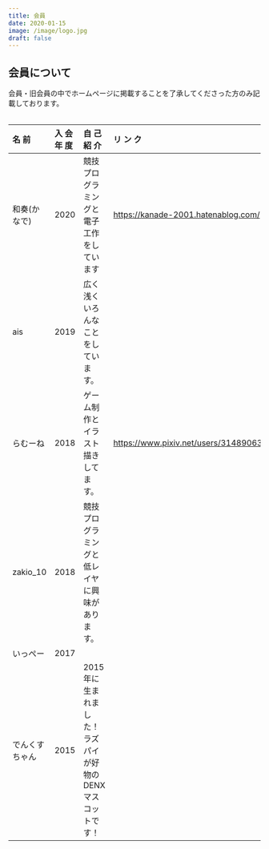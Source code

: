 ```yaml
---
title: 会員
date: 2020-01-15
image: /image/logo.jpg
draft: false
---
```


## 会員について
会員・旧会員の中でホームページに掲載することを了承してくださった方のみ記載しております。  
<br>

|名 前|入 会 年 度  | 自 己 紹 介| リ ン ク|
|:---|:---|:---|:---|
|和奏(かなで)|2020|競技プログラミングと電子工作をしています| https://kanade-2001.hatenablog.com/|
|ais  |2019|広く浅くいろんなことをしています。||
|らむーね |2018|ゲーム制作とイラスト描きしてます。|https://www.pixiv.net/users/31489063|
|zakio_10|2018|競技プログラミングと低レイヤに興味があります。| 
|いっぺー|2017| |
|でんくすちゃん|2015|2015年に生まれました！ラズパイが好物のDENXマスコットです！| 
